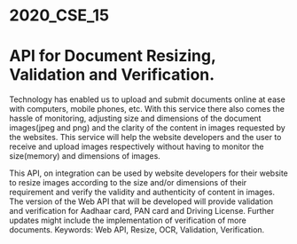 # 2020_CSE_15
# API for Document Resizing, Validation and Verification.

  Technology has enabled us to upload and submit documents online at ease with computers, mobile phones, etc. With this service there also comes the hassle of monitoring, adjusting size and dimensions of the document images(jpeg and png) and the clarity of the content in images requested by the websites. This service will help the website developers and the user to receive and upload images respectively without having to monitor the size(memory) and dimensions of images.
  
  This API, on integration can be used by website developers for their website to resize images according to the size and/or dimensions of their requirement and verify the validity and authenticity of content in images. The version of the Web API that will be developed will provide validation and verification for Aadhaar card, PAN card and Driving License. Further updates might include the implementation of verification of more documents. Keywords: Web API, Resize, OCR, Validation, Verification.
